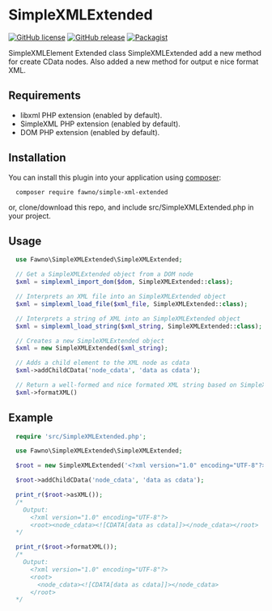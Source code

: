 # SimpleXMLExtended

[![GitHub license](https://img.shields.io/github/license/fawno/SimpleXMLExtended)](https://github.com/fawno/SimpleXMLExtended/blob/master/LICENSE)
[![GitHub release](https://img.shields.io/github/release/fawno/SimpleXMLExtended)](https://github.com/fawno/SimpleXMLExtended/releases)
[![Packagist](https://img.shields.io/packagist/v/fawno/simple-xml-extended)](https://packagist.org/packages/fawno/simple-xml-extended)

 SimpleXMLElement Extended class
 SimpleXMLExtended add a new method for create CData nodes.
 Also added a new method for output e nice format XML.

## Requirements
 - libxml PHP extension (enabled by default).
 - SimpleXML PHP extension (enabled by default).
 - DOM PHP extension (enabled by default).

## Installation

You can install this plugin into your application using
[composer](https://getcomposer.org):

```
  composer require fawno/simple-xml-extended
```

or, clone/download this repo, and include src/SimpleXMLExtended.php in your project.

## Usage

```php
  use Fawno\SimpleXMLExtended\SimpleXMLExtended;

  // Get a SimpleXMLExtended object from a DOM node
  $xml = simplexml_import_dom($dom, SimpleXMLExtended::class);

  // Interprets an XML file into an SimpleXMLExtended object
  $xml = simplexml_load_file($xml_file, SimpleXMLExtended::class);

  // Interprets a string of XML into an SimpleXMLExtended object
  $xml = simplexml_load_string($xml_string, SimpleXMLExtended::class);

  // Creates a new SimpleXMLExtended object
  $xml = new SimpleXMLExtended($xml_string);

  // Adds a child element to the XML node as cdata
  $xml->addChildCData('node_cdata', 'data as cdata');

  // Return a well-formed and nice formated XML string based on SimpleXMLExtended element
  $xml->formatXML()
```

## Example

```php
  require 'src/SimpleXMLExtended.php';

  use Fawno\SimpleXMLExtended\SimpleXMLExtended;

  $root = new SimpleXMLExtended('<?xml version="1.0" encoding="UTF-8"?><root/>');

  $root->addChildCData('node_cdata', 'data as cdata');

  print_r($root->asXML());
  /*
    Output:
      <?xml version="1.0" encoding="UTF-8"?>
      <root><node_cdata><![CDATA[data as cdata]]></node_cdata></root>
  */

  print_r($root->formatXML());
  /*
    Output:
      <?xml version="1.0" encoding="UTF-8"?>
      <root>
        <node_cdata><![CDATA[data as cdata]]></node_cdata>
      </root>
  */
```
